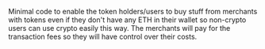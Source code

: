 Minimal code to enable the token holders/users to buy stuff from merchants with tokens even if they don't have any ETH in their wallet so non-crypto users can use crypto easily this way. The merchants will pay for the transaction fees so they will have control over their costs.
